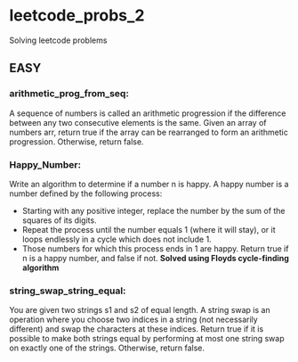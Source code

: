 # leetcode_probs_2
Solving leetcode problems
## EASY
### arithmetic_prog_from_seq:
A sequence of numbers is called an arithmetic progression if the difference between any two consecutive elements is the same. Given an array of numbers arr, return true if the array can be rearranged to form an arithmetic progression. Otherwise, return false.
### Happy_Number:
Write an algorithm to determine if a number n is happy. A happy number is a number defined by the following process:
- Starting with any positive integer, replace the number by the sum of the squares of its digits.
- Repeat the process until the number equals 1 (where it will stay), or it loops endlessly in a cycle which does not include 1.
- Those numbers for which this process ends in 1 are happy. Return true if n is a happy number, and false if not. **Solved using Floyds cycle-finding algorithm**
### string_swap_string_equal: 
You are given two strings s1 and s2 of equal length. A string swap is an operation where you choose two indices in a string (not necessarily different) and swap the characters at these indices.
Return true if it is possible to make both strings equal by performing at most one string swap on exactly one of the strings. Otherwise, return false. 
